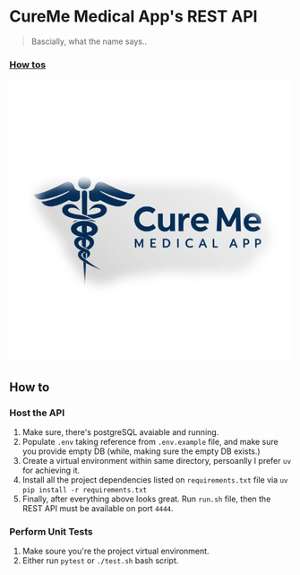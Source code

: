 # CureMe Medical App's REST API

> Bascially, what the name says..

### [How tos](#how-to)

![CureMe Medical App's Logo](./app/static/cureme.png "CureMe Medical App's Logo")

## How to

### Host the API

1. Make sure, there's postgreSQL avaiable and running.
2. Populate `.env` taking reference from `.env.example` file, and make sure you provide empty DB (while, making sure the empty DB exists.)
3. Create a virtual environment within same directory, persoanlly I prefer `uv` for achieving it.
4. Install all the project dependencies listed on `requirements.txt` file via `uv pip install -r requirements.txt`
5. Finally, after everything above looks great. Run `run.sh` file, then the REST API must be available on port `4444`.

### Perform Unit Tests

1. Make soure you're the project virtual environment.
2. Either run `pytest` or `./test.sh` bash script.

<!-- Even though commit author is rabin, code owner is @profxadke. -->
